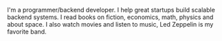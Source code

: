I'm a programmer/backend developer. I help great startups build scalable backend systems. I read books on fiction, economics, math, physics and about space. I also watch movies and listen to music, Led Zeppelin is my favorite band. 
